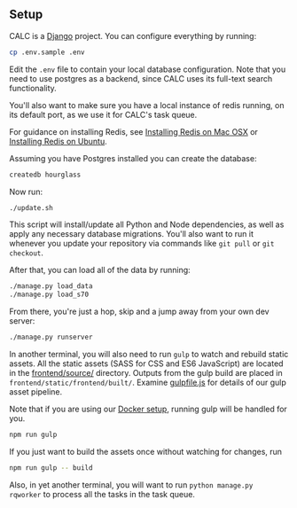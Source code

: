 ## Setup

CALC is a [Django] project. You can configure everything by running:

```sh
cp .env.sample .env
```

Edit the `.env` file to contain your local database configuration. Note
that you need to use postgres as a backend, since CALC uses its full-text
search functionality.

You'll also want to make sure you have a local instance of redis running,
on its default port, as we use it for CALC's task queue.

For guidance on installing Redis, see [Installing Redis on Mac OSX][redis-osx]
or [Installing Redis on Ubuntu][redis-ubuntu].

Assuming you have Postgres installed you can create the database:

```sh
createdb hourglass
```

Now run:

```sh
./update.sh
```

This script will install/update all Python and Node dependencies,
as well as apply any necessary database migrations. You'll also want to
run it whenever you update your repository via commands like
`git pull` or `git checkout`.

After that, you can load all of the data by running:

```sh
./manage.py load_data
./manage.py load_s70
```

From there, you're just a hop, skip and a jump away from your own dev server:

```sh
./manage.py runserver
```

In another terminal, you will also need to run `gulp` to watch and rebuild 
static assets. All the static assets (SASS for CSS and ES6 JavaScript) are 
located in the [frontend/source/](../frontend/source/) directory. Outputs
from the gulp build are placed in `frontend/static/frontend/built/`.
Examine [gulpfile.js](../gulpfile.js) for details of our gulp asset pipeline.

Note that if you are using our [Docker setup](docker.md), running gulp will
be handled for you.

```sh
npm run gulp
```

If you just want to build the assets once without watching for changes, run

```sh
npm run gulp -- build
```

Also, in yet another terminal, you will want to run
`python manage.py rqworker` to process all the tasks in the task queue.

[redis-ubuntu]: https://www.digitalocean.com/community/tutorials/how-to-install-and-configure-redis-on-ubuntu-16-04

[redis-osx]: https://medium.com/@petehouston/install-and-config-redis-on-mac-os-x-via-homebrew-eb8df9a4f298#.fa2s6i1my

[Django]: https://www.djangoproject.com/
